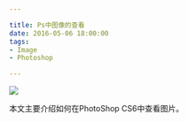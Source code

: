 ```yaml
---

title: Ps中图像的查看
date: 2016-05-06 18:00:00
tags:
- Image
- Photoshop

---
```


![][00]

本文主要介绍如何在PhotoShop CS6中查看图片。

<!---more--->

##



[00]: /img/2016/05/16050601/00.png
[01]: /img/2016/05/16050601/01.png
[02]: /img/2016/05/16050601/02.png
[03]: /img/2016/05/16050601/03.png
[04]: /img/2016/05/16050601/04.png
[05]: /img/2016/05/16050601/05.png
[06]: /img/2016/05/16050601/06.png
[07]: /img/2016/05/16050601/07.png
[08]: /img/2016/05/16050601/08.png
[09]: /img/2016/05/16050601/09.png
[10]: /img/2016/05/16050601/10.png
[11]: /img/2016/05/16050601/11.png
[12]: /img/2016/05/16050601/12.png
[13]: /img/2016/05/16050601/13.png
[14]: /img/2016/05/16050601/14.png
[15]: /img/2016/05/16050601/15.png
